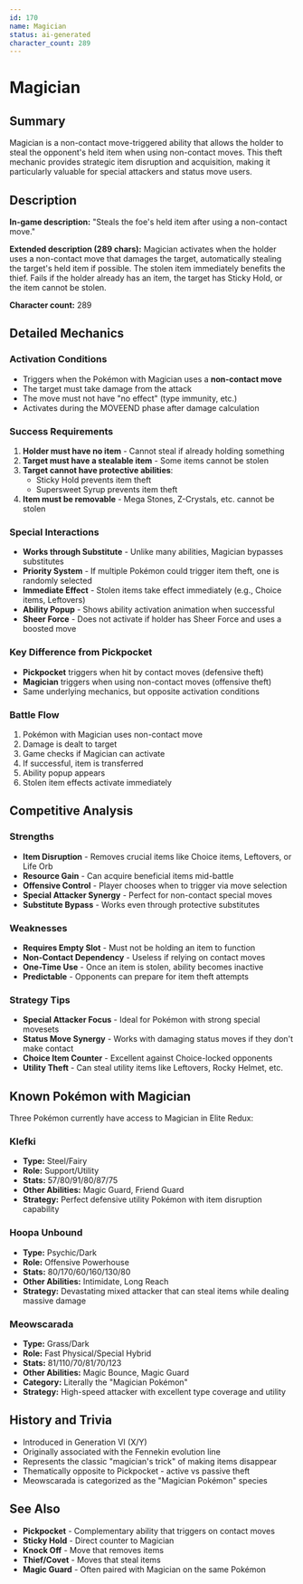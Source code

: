 ```yaml
---
id: 170
name: Magician
status: ai-generated
character_count: 289
---
```


# Magician

## Summary
Magician is a non-contact move-triggered ability that allows the holder to steal the opponent's held item when using non-contact moves. This theft mechanic provides strategic item disruption and acquisition, making it particularly valuable for special attackers and status move users.

## Description
**In-game description:** "Steals the foe's held item after using a non-contact move."

**Extended description (289 chars):**
Magician activates when the holder uses a non-contact move that damages the target, automatically stealing the target's held item if possible. The stolen item immediately benefits the thief. Fails if the holder already has an item, the target has Sticky Hold, or the item cannot be stolen.

**Character count:** 289

## Detailed Mechanics

### Activation Conditions
- Triggers when the Pokémon with Magician uses a **non-contact move**
- The target must take damage from the attack
- The move must not have "no effect" (type immunity, etc.)
- Activates during the MOVEEND phase after damage calculation

### Success Requirements
1. **Holder must have no item** - Cannot steal if already holding something
2. **Target must have a stealable item** - Some items cannot be stolen
3. **Target cannot have protective abilities**:
   - Sticky Hold prevents item theft
   - Supersweet Syrup prevents item theft
4. **Item must be removable** - Mega Stones, Z-Crystals, etc. cannot be stolen

### Special Interactions
- **Works through Substitute** - Unlike many abilities, Magician bypasses substitutes
- **Priority System** - If multiple Pokémon could trigger item theft, one is randomly selected
- **Immediate Effect** - Stolen items take effect immediately (e.g., Choice items, Leftovers)
- **Ability Popup** - Shows ability activation animation when successful
- **Sheer Force** - Does not activate if holder has Sheer Force and uses a boosted move

### Key Difference from Pickpocket
- **Pickpocket** triggers when hit by contact moves (defensive theft)
- **Magician** triggers when using non-contact moves (offensive theft)
- Same underlying mechanics, but opposite activation conditions

### Battle Flow
1. Pokémon with Magician uses non-contact move
2. Damage is dealt to target
3. Game checks if Magician can activate
4. If successful, item is transferred
5. Ability popup appears
6. Stolen item effects activate immediately

## Competitive Analysis

### Strengths
- **Item Disruption** - Removes crucial items like Choice items, Leftovers, or Life Orb
- **Resource Gain** - Can acquire beneficial items mid-battle
- **Offensive Control** - Player chooses when to trigger via move selection
- **Special Attacker Synergy** - Perfect for non-contact special moves
- **Substitute Bypass** - Works even through protective substitutes

### Weaknesses
- **Requires Empty Slot** - Must not be holding an item to function
- **Non-Contact Dependency** - Useless if relying on contact moves
- **One-Time Use** - Once an item is stolen, ability becomes inactive
- **Predictable** - Opponents can prepare for item theft attempts

### Strategy Tips
- **Special Attacker Focus** - Ideal for Pokémon with strong special movesets
- **Status Move Synergy** - Works with damaging status moves if they don't make contact
- **Choice Item Counter** - Excellent against Choice-locked opponents
- **Utility Theft** - Can steal utility items like Leftovers, Rocky Helmet, etc.

## Known Pokémon with Magician
Three Pokémon currently have access to Magician in Elite Redux:

### Klefki
- **Type:** Steel/Fairy
- **Role:** Support/Utility
- **Stats:** 57/80/91/80/87/75
- **Other Abilities:** Magic Guard, Friend Guard
- **Strategy:** Perfect defensive utility Pokémon with item disruption capability

### Hoopa Unbound
- **Type:** Psychic/Dark  
- **Role:** Offensive Powerhouse
- **Stats:** 80/170/60/160/130/80
- **Other Abilities:** Intimidate, Long Reach
- **Strategy:** Devastating mixed attacker that can steal items while dealing massive damage

### Meowscarada
- **Type:** Grass/Dark
- **Role:** Fast Physical/Special Hybrid
- **Stats:** 81/110/70/81/70/123
- **Other Abilities:** Magic Bounce, Magic Guard
- **Category:** Literally the "Magician Pokémon"
- **Strategy:** High-speed attacker with excellent type coverage and utility

## History and Trivia
- Introduced in Generation VI (X/Y)
- Originally associated with the Fennekin evolution line
- Represents the classic "magician's trick" of making items disappear
- Thematically opposite to Pickpocket - active vs passive theft
- Meowscarada is categorized as the "Magician Pokémon" species

## See Also
- **Pickpocket** - Complementary ability that triggers on contact moves
- **Sticky Hold** - Direct counter to Magician
- **Knock Off** - Move that removes items
- **Thief/Covet** - Moves that steal items
- **Magic Guard** - Often paired with Magician on the same Pokémon